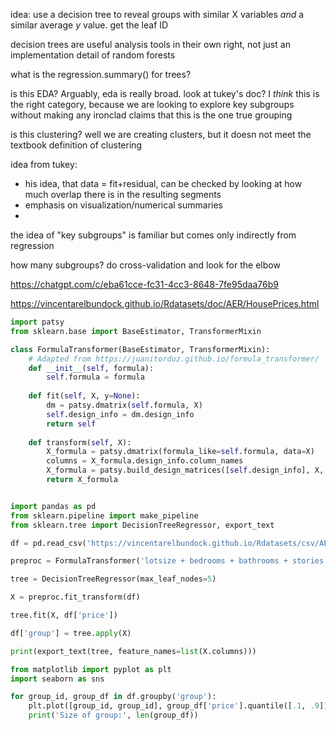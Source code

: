 idea: use a decision tree to reveal groups with similar X variables _and_ a similar average _y_ value. get the leaf ID

decision trees are useful analysis tools in their own right, not just an implementation detail of random forests

what is the regression.summary() for trees?

is this EDA? Arguably, eda is really broad. look at tukey's doc? I _think_ this is the right category, because we are looking to explore key subgroups without making any ironclad claims that this is the one true grouping 

is this clustering? well we are creating clusters, but it doesn not meet the textbook definition of clustering

idea from tukey:
* his idea, that data = fit+residual, can be checked by looking at how much overlap there is in the resulting segments
* emphasis on visualization/numerical summaries
* 

the idea of "key subgroups" is familiar but comes only indirectly from regression

how many subgroups? do cross-validation and look for the elbow

https://chatgpt.com/c/eba61cce-fc31-4cc3-8648-7fe95daa76b9

https://vincentarelbundock.github.io/Rdatasets/doc/AER/HousePrices.html

```python
import patsy
from sklearn.base import BaseEstimator, TransformerMixin

class FormulaTransformer(BaseEstimator, TransformerMixin):
    # Adapted from https://juanitorduz.github.io/formula_transformer/
    def __init__(self, formula):
        self.formula = formula
    
    def fit(self, X, y=None):
        dm = patsy.dmatrix(self.formula, X)
        self.design_info = dm.design_info
        return self
    
    def transform(self, X):
        X_formula = patsy.dmatrix(formula_like=self.formula, data=X)
        columns = X_formula.design_info.column_names
        X_formula = patsy.build_design_matrices([self.design_info], X, return_type='dataframe')[0]
        return X_formula


import pandas as pd
from sklearn.pipeline import make_pipeline
from sklearn.tree import DecisionTreeRegressor, export_text

df = pd.read_csv('https://vincentarelbundock.github.io/Rdatasets/csv/AER/HousePrices.csv')

preproc = FormulaTransformer('lotsize + bedrooms + bathrooms + stories + driveway + recreation + gasheat + aircon + garage + prefer')

tree = DecisionTreeRegressor(max_leaf_nodes=5)

X = preproc.fit_transform(df)

tree.fit(X, df['price'])

df['group'] = tree.apply(X)

print(export_text(tree, feature_names=list(X.columns)))

from matplotlib import pyplot as plt
import seaborn as sns

for group_id, group_df in df.groupby('group'):
    plt.plot([group_id, group_id], group_df['price'].quantile([.1, .9]))
    print('Size of group:', len(group_df))
```